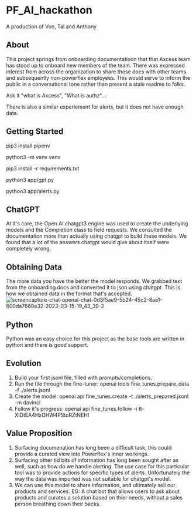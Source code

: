 # PF_AI_hackathon
A production of Von, Tal and Anthony

## About
This project springs from onboarding documentatioon that that Axcess team has stood up to onboard new members of the team. There was expressed interest from across the organization to share those docs with other teams and subsequently non-powerflex employees. This would serve to inform the public in a conversational tone rather than present a stale readme to folks.

Ask it "what is Axcess", "What is authz"... 

There is also a similar experiement for alerts, but it does not have enough data.

## Getting Started

pip3 install pipenv

python3 -m venv venv

pip3 install -r requirements.txt

python3 app/gpt.py

python3 app/alerts.py

## ChatGPT
At it's core, the Open AI chatgpt3 engine was used to create the underlying models and the Completion class to field requests. We consulted the documentation more than actually using chatgpt to build these models. We found that a lot of the answers chatgpt would give about itself were completely wrong. 

## Obtaining Data
The more data you have the better the model responds. We grabbed text from the onboarding docs and converted it to json using chatgpt. This is how we obtained data in the format that's accepted.
![screencapture-chat-openai-chat-0d3f5ae9-5b24-45c2-8ae1-600da7668e32-2023-03-15-19_43_39-2](https://user-images.githubusercontent.com/96091647/225482904-ec2d8c9a-fcad-452c-8373-f2aca0ec6e01.png)


## Python
Python was an easy choice for this project as the base tools are written in python and there is good support.

## Evolution
1. Build your first jsonl file, filled with prompts/completions.
2. Run the file through the fine-tuner: openai tools fine_tunes.prepare_data -f ./alerts.jsonl
3. Create the model: openai api fine_tunes.create -t ./alerts_prepared.jsonl -m davinci
4. Follow it's progress: openai api fine_tunes.follow -i ft-XIDtEA4HxOHW4PStoRZtNEHI

## Value Proposition
1. Surfacing documenation has long been a difficult task, this could provide a curated view into Powerflex's inner workings.
2. Surfacing other tid bits of information has long been sought after as well, such as how do we handle alerting. The use case for this particular tool was to provide actions for specific types of alerts. Unfortunately the way the data was imported was not suitable for chatgpt's model.
3. We can use this model to share information, and ultimately sell our products and services. EG: A chat bot that allows users to ask about products and curates a solution based on thier needs, without a sales person breathing down their backs.





